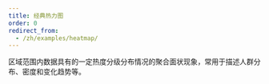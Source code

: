 ```yaml
---
title: 经典热力图
order: 0
redirect_from:
  - /zh/examples/heatmap/
---
```

区域范围内数据具有的一定热度分级分布情况的聚合面状现象，常用于描述人群分布、密度和变化趋势等。
